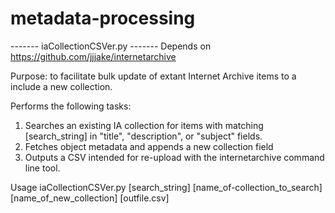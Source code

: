 # metadata-processing

------- iaCollectionCSVer.py -------
Depends on https://github.com/jjjake/internetarchive

Purpose: to facilitate bulk update of extant Internet Archive items to a include a new collection.

Performs the following tasks:
1. Searches an existing IA collection for items with matching [search_string] in "title", "description", or "subject" fields.
2. Fetches object metadata and appends a new collection field
3. Outputs a CSV intended for re-upload with the internetarchive command line tool.

Usage iaCollectionCSVer.py [search_string] [name_of-collection_to_search] [name_of_new_collection] [outfile.csv]
